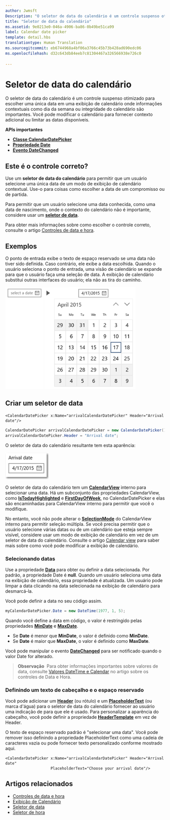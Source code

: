 ```yaml
---
author: Jwmsft
Description: "O seletor de data do calendário é um controle suspenso otimizado para escolher uma única data em uma exibição de calendário onde informações contextuais como dia da semana ou integridade do calendário são importantes."
title: "Seletor de data do calendário"
ms.assetid: 9e0213e0-046a-4906-ba86-0b49be51ca99
label: Calendar date picker
template: detail.hbs
translationtype: Human Translation
ms.sourcegitcommit: eb6744968a4bf06a3766c45b73b428ad690edc06
ms.openlocfilehash: d32c643db84eeb7c81304467a326566938e726c0

---
```

# Seletor de data do calendário

<link rel="stylesheet" href="https://az835927.vo.msecnd.net/sites/uwp/Resources/css/custom.css"> 

O seletor de data do calendário é um controle suspenso otimizado para escolher uma única data em uma exibição de calendário onde informações contextuais como dia da semana ou integridade do calendário são importantes. Você pode modificar o calendário para fornecer contexto adicional ou limitar as datas disponíveis.

<div class="important-apis" >
<b>APIs importantes</b><br/>
<ul>
<li><a href="https://msdn.microsoft.com/library/windows/apps/xaml/windows.ui.xaml.controls.calendardatepicker.aspx"><strong>Classe CalendarDatePicker</strong></a></li>
<li><a href="https://msdn.microsoft.com/library/windows/apps/xaml/windows.ui.xaml.controls.calendardatepicker.date.aspx"><strong>Propriedade Date</strong></a></li>
<li><a href="https://msdn.microsoft.com/library/windows/apps/xaml/windows.ui.xaml.controls.calendardatepicker.datechanged.aspx"><strong>Evento DateChanged</strong></a></li>
</ul>

</div>
</div>






## Este é o controle correto?
Use um **seletor de data do calendário** para permitir que um usuário selecione uma única data de um modo de exibição de calendário contextual. Use-o para coisas como escolher a data de um compromisso ou de partida.

Para permitir que um usuário selecione uma data conhecida, como uma data de nascimento, onde o contexto do calendário não é importante, considere usar um [**seletor de data**](date-picker.md).

Para obter mais informações sobre como escolher o controle correto, consulte o artigo [Controles de data e hora](date-and-time.md).

## Exemplos

O ponto de entrada exibe o texto de espaço reservado se uma data não tiver sido definida. Caso contrário, ele exibe a data escolhida. Quando o usuário seleciona o ponto de entrada, uma visão de calendário se expande para que o usuário faça uma seleção de data. A exibição de calendário substitui outras interfaces do usuário; ela não as tira do caminho.

![Exemplo de seletor de data do calendário](images/calendar-date-picker-2-views.png)

## Criar um seletor de data

```xaml
<CalendarDatePicker x:Name="arrivalCalendarDatePicker" Header="Arrival date"/>
```

```csharp
CalendarDatePicker arrivalCalendarDatePicker = new CalendarDatePicker();
arrivalCalendarDatePicker.Header = "Arrival date";
```

O seletor de data do calendário resultante tem esta aparência:

![Exemplo de seletor de data do calendário](images/calendar-date-picker-closed.png)

O seletor de data do calendário tem um [**CalendarView**](https://msdn.microsoft.com/library/windows/apps/xaml/windows.ui.xaml.controls.calendarview.aspx) interno para selecionar uma data. Há um subconjunto das propriedades CalendarView, como [**IsTodayHighlighted**](https://msdn.microsoft.com/library/windows/apps/xaml/windows.ui.xaml.controls.calendardatepicker.istodayhighlighted.aspx) e [**FirstDayOfWeek**](https://msdn.microsoft.com/library/windows/apps/xaml/windows.ui.xaml.controls.calendardatepicker.firstdayofweek.aspx), no CalendarDatePicker e elas são encaminhadas para CalendarView interno para permitir que você o modifique. 

No entanto, você não pode alterar o [**SelectionMode**](https://msdn.microsoft.com/library/windows/apps/xaml/windows.ui.xaml.controls.calendarview.selectionmode.aspx) do CalendarView interno para permitir seleção múltipla. Se você precisa permitir que o usuário selecione várias datas ou de um calendário que esteja sempre visível, considere usar um modo de exibição de calendário em vez de um seletor de data do calendário. Consulte o artigo [Calendar view](calendar-view.md) para saber mais sobre como você pode modificar a exibição de calendário.

### Selecionando datas

Use a propriedade [**Data**](https://msdn.microsoft.com/library/windows/apps/xaml/windows.ui.xaml.controls.calendardatepicker.date.aspx) para obter ou definir a data selecionada. Por padrão, a propriedade Date é **null**. Quando um usuário seleciona uma data na exibição de calendário, essa propriedade é atualizada. Um usuário pode limpar a data clicando na data selecionada na exibição de calendário para desmarcá-la. 

Você pode definir a data no seu código assim.

```csharp
myCalendarDatePicker.Date = new DateTime(1977, 1, 5);
```

Quando você define a data em código, o valor é restringido pelas propriedades [**MinDate**](https://msdn.microsoft.com/library/windows/apps/xaml/windows.ui.xaml.controls.calendardatepicker.mindate.aspx) e [**MaxDate**](https://msdn.microsoft.com/library/windows/apps/xaml/windows.ui.xaml.controls.calendardatepicker.maxdate.aspx).
- Se **Date** é menor que **MinDate**, o valor é definido como **MinDate**.
- Se **Date** é maior que **MaxDate**, o valor é definido como **MaxDate**.

Você pode manipular o evento [**DateChanged**](https://msdn.microsoft.com/library/windows/apps/xaml/windows.ui.xaml.controls.calendardatepicker.datechanged.aspx) para ser notificado quando o valor Date for alterado.

> **Observação**&nbsp;&nbsp;Para obter informações importantes sobre valores de data, consulte [Valores DateTime e Calendar](date-and-time.md#datetime-and-calendar-values) no artigo sobre os controles de Data e Hora.

### Definindo um texto de cabeçalho e o espaço reservado

Você pode adicionar um [**Header**](https://msdn.microsoft.com/library/windows/apps/xaml/windows.ui.xaml.controls.calendardatepicker.header.aspx) (ou rótulo) e um [**PlaceholderText**](https://msdn.microsoft.com/library/windows/apps/xaml/windows.ui.xaml.controls.calendardatepicker.placeholdertext.aspx) (ou marca d'água) para o seletor de data do calendário fornecer ao usuário uma indicação de para que ele é usado. Para personalizar a aparência do cabeçalho, você pode definir a propriedade [**HeaderTemplate**](https://msdn.microsoft.com/library/windows/apps/xaml/windows.ui.xaml.controls.calendardatepicker.headertemplate.aspx) em vez de Header.

O texto de espaço reservado padrão é "selecionar uma data". Você pode remover isso definindo a propriedade PlaceholderText como uma cadeia de caracteres vazia ou pode fornecer texto personalizado conforme mostrado aqui.

```xaml
<CalendarDatePicker x:Name="arrivalCalendarDatePicker" Header="Arrival date" 
                    PlaceholderText="Choose your arrival date"/>
```


## Artigos relacionados

- [Controles de data e hora](date-and-time.md)
- [Exibição de Calendário](calendar-view.md)
- [Seletor de data](date-picker.md)
- [Seletor de hora](time-picker.md)



<!--HONumber=Aug16_HO3-->


